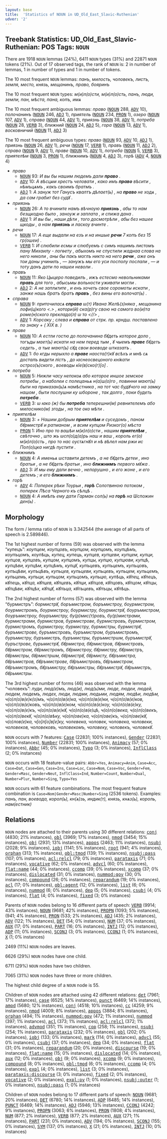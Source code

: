 ```yaml
---
layout: base
title:  'Statistics of NOUN in UD_Old_East_Slavic-Ruthenian'
udver: '2'
---
```


## Treebank Statistics: UD_Old_East_Slavic-Ruthenian: POS Tags: `NOUN`

There are 1918 `NOUN` lemmas (24%), 6411 `NOUN` types (31%) and 22871 `NOUN` tokens (21%).
Out of 17 observed tags, the rank of `NOUN` is: 2 in number of lemmas, 1 in number of types and 1 in number of tokens.

The 10 most frequent `NOUN` lemmas: <em>панъ, милость, чоловекъ, листъ, земля, место, князь, мещанинъ, право, бояринъ</em>

The 10 most frequent `NOUN` types:  <em>м(и)л(о)сти, м(и)л(о)сть, панъ, люди, земли, пан, мѣста, пана, копъ, имѧ</em>

The 10 most frequent ambiguous lemmas: <em>право</em> (<tt><a href="orv_ruthenian-pos-NOUN.html">NOUN</a></tt> 288, <tt><a href="orv_ruthenian-pos-ADV.html">ADV</a></tt> 10), <em>полочанинъ</em> (<tt><a href="orv_ruthenian-pos-NOUN.html">NOUN</a></tt> 246, <tt><a href="orv_ruthenian-pos-ADJ.html">ADJ</a></tt> 1), <em>приятель</em> (<tt><a href="orv_ruthenian-pos-NOUN.html">NOUN</a></tt> 234, <tt><a href="orv_ruthenian-pos-PRON.html">PRON</a></tt> 1), <em>озеро</em> (<tt><a href="orv_ruthenian-pos-NOUN.html">NOUN</a></tt> 107, <tt><a href="orv_ruthenian-pos-ADV.html">ADV</a></tt> 1), <em>справа</em> (<tt><a href="orv_ruthenian-pos-NOUN.html">NOUN</a></tt> 44, <tt><a href="orv_ruthenian-pos-ADV.html">ADV</a></tt> 1), <em>приязнь</em> (<tt><a href="orv_ruthenian-pos-NOUN.html">NOUN</a></tt> 38, <tt><a href="orv_ruthenian-pos-ADV.html">ADV</a></tt> 1), <em>потреба</em> (<tt><a href="orv_ruthenian-pos-NOUN.html">NOUN</a></tt> 28, <tt><a href="orv_ruthenian-pos-VERB.html">VERB</a></tt> 3), <em>ближний</em> (<tt><a href="orv_ruthenian-pos-NOUN.html">NOUN</a></tt> 24, <tt><a href="orv_ruthenian-pos-ADJ.html">ADJ</a></tt> 5), <em>гора</em> (<tt><a href="orv_ruthenian-pos-NOUN.html">NOUN</a></tt> 13, <tt><a href="orv_ruthenian-pos-ADV.html">ADV</a></tt> 1), <em>восковничий</em> (<tt><a href="orv_ruthenian-pos-NOUN.html">NOUN</a></tt> 11, <tt><a href="orv_ruthenian-pos-ADJ.html">ADJ</a></tt> 3)

The 10 most frequent ambiguous types:  <em>право</em> (<tt><a href="orv_ruthenian-pos-NOUN.html">NOUN</a></tt> 93, <tt><a href="orv_ruthenian-pos-ADV.html">ADV</a></tt> 10, <tt><a href="orv_ruthenian-pos-ADJ.html">ADJ</a></tt> 1), <em>приязнь</em> (<tt><a href="orv_ruthenian-pos-NOUN.html">NOUN</a></tt> 26, <tt><a href="orv_ruthenian-pos-ADV.html">ADV</a></tt> 1), <em>речи</em> (<tt><a href="orv_ruthenian-pos-NOUN.html">NOUN</a></tt> 17, <tt><a href="orv_ruthenian-pos-VERB.html">VERB</a></tt> 1), <em>правъ</em> (<tt><a href="orv_ruthenian-pos-NOUN.html">NOUN</a></tt> 11, <tt><a href="orv_ruthenian-pos-ADJ.html">ADJ</a></tt> 2), <em>справа</em> (<tt><a href="orv_ruthenian-pos-NOUN.html">NOUN</a></tt> 9, <tt><a href="orv_ruthenian-pos-ADV.html">ADV</a></tt> 1), <em>праве</em> (<tt><a href="orv_ruthenian-pos-NOUN.html">NOUN</a></tt> 10, <tt><a href="orv_ruthenian-pos-ADV.html">ADV</a></tt> 1), <em>потреба</em> (<tt><a href="orv_ruthenian-pos-NOUN.html">NOUN</a></tt> 5, <tt><a href="orv_ruthenian-pos-VERB.html">VERB</a></tt> 3), <em>приятелѣм</em> (<tt><a href="orv_ruthenian-pos-NOUN.html">NOUN</a></tt> 3, <tt><a href="orv_ruthenian-pos-PRON.html">PRON</a></tt> 1), <em>ближнимъ</em> (<tt><a href="orv_ruthenian-pos-NOUN.html">NOUN</a></tt> 4, <tt><a href="orv_ruthenian-pos-ADJ.html">ADJ</a></tt> 3), <em>горѣ</em> (<tt><a href="orv_ruthenian-pos-ADV.html">ADV</a></tt> 4, <tt><a href="orv_ruthenian-pos-NOUN.html">NOUN</a></tt> 4)


* <em>право</em>
  * <tt><a href="orv_ruthenian-pos-NOUN.html">NOUN</a></tt> 93: <em>И вы бы нашим людемъ дали <b>право</b> .</em>
  * <tt><a href="orv_ruthenian-pos-ADV.html">ADV</a></tt> 10: <em>А вѣсцѧм хрестъ человати , како имъ <b>право</b> вѣсити , нѣмъцѧмъ , какъ своимъ братмъ .</em>
  * <tt><a href="orv_ruthenian-pos-ADJ.html">ADJ</a></tt> 1: <em>А зануж тот Ганусъ квалтъ дѣлает(ь) , на <b>право</b> не ходѧ , да сам грабит без судꙋ .</em>
* <em>приязнь</em>
  * <tt><a href="orv_ruthenian-pos-NOUN.html">NOUN</a></tt> 26: <em>А то вчините намъ вѣчноую <b>приязнь</b> , абы то нам безщкодно было , заноуж и заплата , и спижа дана .</em>
  * <tt><a href="orv_ruthenian-pos-ADV.html">ADV</a></tt> 1: <em>И вы бы , наши дѣти , того досмотрѣли , абы без нашее щкоды , а нам <b>приязнь</b> и ласкоу вчинте .</em>
* <em>речи</em>
  * <tt><a href="orv_ruthenian-pos-NOUN.html">NOUN</a></tt> 17: <em>А еще выдали на езъ и на иншые <b>речи</b> 7 копъ без 15 гр(ошеи) .</em>
  * <tt><a href="orv_ruthenian-pos-VERB.html">VERB</a></tt> 1: <em>И слюбили есмы и слюбуемъ с симъ нашимъ листомъ пану Михаилу - логѳету , абыхомъ не спустили жаднаа слова на него николи , аны бы пакъ моглъ никто на него <b>речи</b> , аже онъ тои даны учинилъ , — занужъ мы его уси посполу послали , — и тоту данъ дати по нашеи неволи .</em>
* <em>правъ</em>
  * <tt><a href="orv_ruthenian-pos-NOUN.html">NOUN</a></tt> 11: <em>Яко Цыцеро поведилъ , ижъ естесмо невольниками <b>правъ</b> для того , абысьмы вольности уживати могли .</em>
  * <tt><a href="orv_ruthenian-pos-ADJ.html">ADJ</a></tt> 2: <em>А не заплѧтите , и енъ хочеть свое соромоты искати , занже нашь братъ братъ <b>правъ</b> , без вины его волочат(ь) .</em>
* <em>справа</em>
  * <tt><a href="orv_ruthenian-pos-NOUN.html">NOUN</a></tt> 9: <em>приточиласѧ <b>справа</b> ѡ(т) Ивана Желѣ(з)няка , мєщанина лофи(ц)кого <.> , котори(й) ска(р)гу свою на самого во(и)та роме(н)ского прєклада(л) ѡ то <//> ,</em>
  * <tt><a href="orv_ruthenian-pos-ADV.html">ADV</a></tt> 1: <em>Корсаку ; слева и <b>справа</b> от стрк. пр. крндш. поставлено по знаку + ( XIX в. )</em>
* <em>праве</em>
  * <tt><a href="orv_ruthenian-pos-NOUN.html">NOUN</a></tt> 10: <em>А естли гостю до полочанина бꙋдеть которое доло , тогъды мает(ь) искати на нем перед тым , ꙋ чыемъ <b>праве</b> бꙋдеть седеть , а тые мают(ь) сꙋд свои воеводе ѡтказатъ .</em>
  * <tt><a href="orv_ruthenian-pos-ADV.html">ADV</a></tt> 1: <em>бо кгды нерыхло а <b>праве</b> наоста(т)кꙋ всѣхъ и мнѣ сѧ досталъ видети лістъ , до ꙗснеосвецоного кн̃жати остроз(ъ)ского , воeводы кїe(в)ско(г)[о] .</em>
* <em>потреба</em>
  * <tt><a href="orv_ruthenian-pos-NOUN.html">NOUN</a></tt> 5: <em>Нижли часу непокоѧ або которое иншое земское потребы , а наболеи с полецаньѧ н(а)ш(о)го , повинни мают(ь) быти на приказан(ь)ѧ намѣстника , на тот час будꙋчого на замку нашом , быти послушни ку ѡбороне , так долго , поки будеть <b>потреба</b> .</em>
  * <tt><a href="orv_ruthenian-pos-VERB.html">VERB</a></tt> 3: <em>ѡ ꙗко (ж) бы <b>потреба</b> теперешни(м) ревнителемъ або милоснико(м) згоды , на тоe око мѣти .</em>
* <em>приятелѣм</em>
  * <tt><a href="orv_ruthenian-pos-NOUN.html">NOUN</a></tt> 3: <em>+ Нашим добрым <b>приятелѣм</b> и суседомъ , паном бꙋрмистрꙋ и ратманом , и всим купцом Ризког(о) мѣста</em>
  * <tt><a href="orv_ruthenian-pos-PRON.html">PRON</a></tt> 1: <em>Ино про то вашѣи м(и)л(о)сти , нашим <b>приятелѣм</b> , свѣточно , што жь ѡсп(о)д(а)рь наш и ваш , король ег(о) м(и)л(о)сть , про то нас оустѧгнꙋл и нѣ вѣлел нам ржи ис Пол(о)цка нигдѣ пустити .</em>
* <em>ближнимъ</em>
  * <tt><a href="orv_ruthenian-pos-NOUN.html">NOUN</a></tt> 4: <em>А именьѧ ѡставити детемъ , а не бꙋдеть детеи , ино братьи , а не бꙋдеть братьи , ино <b>ближнимъ</b> первого мꙋжа .</em>
  * <tt><a href="orv_ruthenian-pos-ADJ.html">ADJ</a></tt> 3: <em>И мы ему дали вечно , непорушно , и его жоне , и его детемъ ; и его <b>ближнимъ</b> .</em>
* <em>горѣ</em>
  * <tt><a href="orv_ruthenian-pos-ADV.html">ADV</a></tt> 4: <em>Поперек рѣки Тоурьи , <b>горѣ</b> Солотвиною потоком , поперек Лѣса Черного къ сѣлцѣ .</em>
  * <tt><a href="orv_ruthenian-pos-NOUN.html">NOUN</a></tt> 4: <em>А имѣлъ ему дати Гарман сол(ь) на <b>горѣ</b> на Ѡспожин ден(ь) .</em>

## Morphology

The form / lemma ratio of `NOUN` is 3.342544 (the average of all parts of speech is 2.589846).

The 1st highest number of forms (59) was observed with the lemma “купецъ”: <em>коупцем, коупцовъ, коупцом, коупцомъ, коупцѣмъ, коупъцомъ, коупѣць, купец, купець, купцев, купцеви, купцем, купци, купцов, купцовъ, купцом, купцомъ, купцы, купцю, купцюви, купцѣ, купцѣви, купцѣм, купцѣмъ, купцꙋ, купъцевъ, купъцемъ, купъцовъ, купъцѣви, купъцѣвъ, купьцев, купьцеви, купьцевъ, купьцем, купьцемъ, купьцемь, купьци, купьцом, купьцомъ, купьцю, купѣць, кꙋпец, кꙋпецъ, кꙋпець, кꙋпца, кꙋпцев, кꙋпцевъ, кꙋпци, кꙋпцов, кꙋпцовъ, кꙋпцом, кꙋпцы, кꙋпцѣви, кꙋпцѣх, кꙋпцꙋ, кꙋпъца, кꙋпъцевъ, кꙋпъцы, кꙋпѣць</em>.

The 2nd highest number of forms (57) was observed with the lemma “бурмистръ”: <em>бормистрꙋ, боръмистром, боръмистроу, боурмистром, боурмистромъ, боурмистроу, боурмистру, боурмистрꙋ, боуръмистром, боуръмистроу, боуръмистру, бу(р)мис(т)ровъ, бу(р)мистрами, бурмистрами, бурмистров, бурмистрове, бурмистровъ, бурмистром, бурмистромъ, бурмистроу, бурмистру, бурмистры, бурмистрꙋ, буръмистрове, буръмистровъ, буръмистром, буръмистромъ, буръмистру, буръмистръ, буръмистры, буръмистрѡм, буръмистрꙋ, буръстрове, бурьмистрꙋ, бꙋрмистра, бꙋрмистров, бꙋрмистровъ, бꙋрмистром, бꙋрмистромъ, бꙋрмистроу, бꙋрмистру, бꙋрмистръ, бꙋрмистры, бꙋрмистрѡм, бꙋрмистрꙋ, бꙋрмисту, бꙋръмистра, бꙋръмистров, бꙋръмистрове, бꙋръмистровъ, бꙋръмистром, бꙋръмистромъ, бꙋръмистру, бꙋръмистры, бꙋръмистрꙋ, бꙋрьмистръ, бꙋрьмистры</em>.

The 3rd highest number of forms (46) was observed with the lemma “чоловекъ”: <em>луди, люд(е)мъ, люд(и), люд(ь)ми, люде, людеи, людей, людем, людемъ, людех, люди, людми, людьми, людям, людѣи, людѣм, ч(о)л(о)в(е)к(о)мъ, ч(о)л(о)в(е)ка, ч(о)л(о)в(е)ки, ч(о)л(о)в(е)ков, ч(о)л(о)в(е)ковъ, ч(о)л(о)в(е)ком, ч(о)л(о)в(е)коу, ч(о)л(о)в(е)ку, ч(о)л(о)в(е)къ, ч(о)л(о)в(е)кꙋ, ч(о)л(о)в(е)цѣ, ч(о)л(о)века, ч(о)л(о)векъ, ч(о)л(о)векꙋ, ч(о)л(о)вѣку, ч(о)л(ове)ка, ч(о)л(ове)къ, ч(о)л(ове)кꙋ, ч(о)лов(е)ка, ч[о]л[о]в[е]ку, чолевека, чоловек, чоловека, чоловеки, чоловеков, чоловековъ, чоловекомъ, чоловеку, чоловекъ, чоловекꙋ</em>.

`NOUN` occurs with 7 features: <tt><a href="orv_ruthenian-feat-Case.html">Case</a></tt> (22831; 100% instances), <tt><a href="orv_ruthenian-feat-Gender.html">Gender</a></tt> (22831; 100% instances), <tt><a href="orv_ruthenian-feat-Number.html">Number</a></tt> (22831; 100% instances), <tt><a href="orv_ruthenian-feat-Animacy.html">Animacy</a></tt> (57; 0% instances), <tt><a href="orv_ruthenian-feat-Abbr.html">Abbr</a></tt> (45; 0% instances), <tt><a href="orv_ruthenian-feat-Typo.html">Typo</a></tt> (3; 0% instances), <tt><a href="orv_ruthenian-feat-InflClass.html">InflClass</a></tt> (2; 0% instances)

`NOUN` occurs with 18 feature-value pairs: `Abbr=Yes`, `Animacy=Anim`, `Case=Acc`, `Case=Dat`, `Case=Gen`, `Case=Ins`, `Case=Loc`, `Case=Nom`, `Case=Voc`, `Gender=Fem`, `Gender=Masc`, `Gender=Neut`, `InflClass=Ind`, `Number=Count`, `Number=Dual`, `Number=Plur`, `Number=Sing`, `Typo=Yes`

`NOUN` occurs with 61 feature combinations.
The most frequent feature combination is `Case=Nom|Gender=Masc|Number=Sing` (2536 tokens).
Examples: <em>панъ, пан, воевода, корол(ь), кн(ѧ)зь, индик(т), князь, кнѧз(ь), король, нам(естник)</em>


## Relations

`NOUN` nodes are attached to their parents using 30 different relations: <tt><a href="orv_ruthenian-dep-conj.html">conj</a></tt> (4830; 21% instances), <tt><a href="orv_ruthenian-dep-obl.html">obl</a></tt> (3969; 17% instances), <tt><a href="orv_ruthenian-dep-nmod.html">nmod</a></tt> (3454; 15% instances), <tt><a href="orv_ruthenian-dep-obj.html">obj</a></tt> (2931; 13% instances), <tt><a href="orv_ruthenian-dep-appos.html">appos</a></tt> (2463; 11% instances), <tt><a href="orv_ruthenian-dep-nsubj.html">nsubj</a></tt> (2028; 9% instances), <tt><a href="orv_ruthenian-dep-iobj.html">iobj</a></tt> (1141; 5% instances), <tt><a href="orv_ruthenian-dep-root.html">root</a></tt> (941; 4% instances), <tt><a href="orv_ruthenian-dep-orphan.html">orphan</a></tt> (313; 1% instances), <tt><a href="orv_ruthenian-dep-obl-tmod.html">obl:tmod</a></tt> (139; 1% instances), <tt><a href="orv_ruthenian-dep-nsubj-pass.html">nsubj:pass</a></tt> (107; 0% instances), <tt><a href="orv_ruthenian-dep-acl-relcl.html">acl:relcl</a></tt> (79; 0% instances), <tt><a href="orv_ruthenian-dep-parataxis.html">parataxis</a></tt> (71; 0% instances), <tt><a href="orv_ruthenian-dep-vocative.html">vocative</a></tt> (62; 0% instances), <tt><a href="orv_ruthenian-dep-advcl.html">advcl</a></tt> (60; 0% instances), <tt><a href="orv_ruthenian-dep-flat-name.html">flat:name</a></tt> (44; 0% instances), <tt><a href="orv_ruthenian-dep-ccomp.html">ccomp</a></tt> (39; 0% instances), <tt><a href="orv_ruthenian-dep-xcomp.html">xcomp</a></tt> (37; 0% instances), <tt><a href="orv_ruthenian-dep-dislocated.html">dislocated</a></tt> (31; 0% instances), <tt><a href="orv_ruthenian-dep-nummod-gov.html">nummod:gov</a></tt> (30; 0% instances), <tt><a href="orv_ruthenian-dep-compound.html">compound</a></tt> (26; 0% instances), <tt><a href="orv_ruthenian-dep-reparandum.html">reparandum</a></tt> (19; 0% instances), <tt><a href="orv_ruthenian-dep-acl.html">acl</a></tt> (17; 0% instances), <tt><a href="orv_ruthenian-dep-obl-agent.html">obl:agent</a></tt> (12; 0% instances), <tt><a href="orv_ruthenian-dep-list.html">list</a></tt> (6; 0% instances), <tt><a href="orv_ruthenian-dep-nummod.html">nummod</a></tt> (6; 0% instances), <tt><a href="orv_ruthenian-dep-dep.html">dep</a></tt> (5; 0% instances), <tt><a href="orv_ruthenian-dep-csubj.html">csubj</a></tt> (4; 0% instances), <tt><a href="orv_ruthenian-dep-flat.html">flat</a></tt> (4; 0% instances), <tt><a href="orv_ruthenian-dep-fixed.html">fixed</a></tt> (3; 0% instances)

Parents of `NOUN` nodes belong to 16 different parts of speech: <tt><a href="orv_ruthenian-pos-VERB.html">VERB</a></tt> (9914; 43% instances), <tt><a href="orv_ruthenian-pos-NOUN.html">NOUN</a></tt> (9681; 42% instances), <tt><a href="orv_ruthenian-pos-PROPN.html">PROPN</a></tt> (1093; 5% instances),  (941; 4% instances), <tt><a href="orv_ruthenian-pos-PRON.html">PRON</a></tt> (533; 2% instances), <tt><a href="orv_ruthenian-pos-ADJ.html">ADJ</a></tt> (435; 2% instances), <tt><a href="orv_ruthenian-pos-ADV.html">ADV</a></tt> (122; 1% instances), <tt><a href="orv_ruthenian-pos-DET.html">DET</a></tt> (54; 0% instances), <tt><a href="orv_ruthenian-pos-NUM.html">NUM</a></tt> (37; 0% instances), <tt><a href="orv_ruthenian-pos-AUX.html">AUX</a></tt> (17; 0% instances), <tt><a href="orv_ruthenian-pos-PART.html">PART</a></tt> (16; 0% instances), <tt><a href="orv_ruthenian-pos-INTJ.html">INTJ</a></tt> (12; 0% instances), <tt><a href="orv_ruthenian-pos-ADP.html">ADP</a></tt> (11; 0% instances), <tt><a href="orv_ruthenian-pos-SCONJ.html">SCONJ</a></tt> (3; 0% instances), <tt><a href="orv_ruthenian-pos-CCONJ.html">CCONJ</a></tt> (1; 0% instances), <tt><a href="orv_ruthenian-pos-X.html">X</a></tt> (1; 0% instances)

2469 (11%) `NOUN` nodes are leaves.

6626 (29%) `NOUN` nodes have one child.

6711 (29%) `NOUN` nodes have two children.

7065 (31%) `NOUN` nodes have three or more children.

The highest child degree of a `NOUN` node is 55.

Children of `NOUN` nodes are attached using 42 different relations: <tt><a href="orv_ruthenian-dep-det.html">det</a></tt> (7961; 17% instances), <tt><a href="orv_ruthenian-dep-case.html">case</a></tt> (6525; 14% instances), <tt><a href="orv_ruthenian-dep-punct.html">punct</a></tt> (6469; 14% instances), <tt><a href="orv_ruthenian-dep-amod.html">amod</a></tt> (5680; 12% instances), <tt><a href="orv_ruthenian-dep-conj.html">conj</a></tt> (4518; 10% instances), <tt><a href="orv_ruthenian-dep-cc.html">cc</a></tt> (4259; 9% instances), <tt><a href="orv_ruthenian-dep-nmod.html">nmod</a></tt> (4009; 8% instances), <tt><a href="orv_ruthenian-dep-appos.html">appos</a></tt> (3884; 8% instances), <tt><a href="orv_ruthenian-dep-orphan.html">orphan</a></tt> (494; 1% instances), <tt><a href="orv_ruthenian-dep-nummod-gov.html">nummod:gov</a></tt> (472; 1% instances), <tt><a href="orv_ruthenian-dep-nummod.html">nummod</a></tt> (397; 1% instances), <tt><a href="orv_ruthenian-dep-acl.html">acl</a></tt> (373; 1% instances), <tt><a href="orv_ruthenian-dep-acl-relcl.html">acl:relcl</a></tt> (372; 1% instances), <tt><a href="orv_ruthenian-dep-advmod.html">advmod</a></tt> (351; 1% instances), <tt><a href="orv_ruthenian-dep-cop.html">cop</a></tt> (258; 1% instances), <tt><a href="orv_ruthenian-dep-nsubj.html">nsubj</a></tt> (254; 1% instances), <tt><a href="orv_ruthenian-dep-parataxis.html">parataxis</a></tt> (232; 0% instances), <tt><a href="orv_ruthenian-dep-obl.html">obl</a></tt> (202; 0% instances), <tt><a href="orv_ruthenian-dep-iobj.html">iobj</a></tt> (133; 0% instances), <tt><a href="orv_ruthenian-dep-mark.html">mark</a></tt> (114; 0% instances), <tt><a href="orv_ruthenian-dep-advcl.html">advcl</a></tt> (55; 0% instances), <tt><a href="orv_ruthenian-dep-csubj.html">csubj</a></tt> (37; 0% instances), <tt><a href="orv_ruthenian-dep-dep.html">dep</a></tt> (34; 0% instances), <tt><a href="orv_ruthenian-dep-flat.html">flat</a></tt> (31; 0% instances), <tt><a href="orv_ruthenian-dep-reparandum.html">reparandum</a></tt> (20; 0% instances), <tt><a href="orv_ruthenian-dep-discourse.html">discourse</a></tt> (19; 0% instances), <tt><a href="orv_ruthenian-dep-flat-name.html">flat:name</a></tt> (15; 0% instances), <tt><a href="orv_ruthenian-dep-dislocated.html">dislocated</a></tt> (14; 0% instances), <tt><a href="orv_ruthenian-dep-aux.html">aux</a></tt> (12; 0% instances), <tt><a href="orv_ruthenian-dep-obj.html">obj</a></tt> (9; 0% instances), <tt><a href="orv_ruthenian-dep-xcomp.html">xcomp</a></tt> (9; 0% instances), <tt><a href="orv_ruthenian-dep-compound.html">compound</a></tt> (8; 0% instances), <tt><a href="orv_ruthenian-dep-obl-tmod.html">obl:tmod</a></tt> (6; 0% instances), <tt><a href="orv_ruthenian-dep-ccomp.html">ccomp</a></tt> (4; 0% instances), <tt><a href="orv_ruthenian-dep-expl.html">expl</a></tt> (4; 0% instances), <tt><a href="orv_ruthenian-dep-list.html">list</a></tt> (3; 0% instances), <tt><a href="orv_ruthenian-dep-parataxis-discourse.html">parataxis:discourse</a></tt> (3; 0% instances), <tt><a href="orv_ruthenian-dep-fixed.html">fixed</a></tt> (2; 0% instances), <tt><a href="orv_ruthenian-dep-vocative.html">vocative</a></tt> (2; 0% instances), <tt><a href="orv_ruthenian-dep-expl-pv.html">expl:pv</a></tt> (1; 0% instances), <tt><a href="orv_ruthenian-dep-nsubj-outer.html">nsubj:outer</a></tt> (1; 0% instances), <tt><a href="orv_ruthenian-dep-nsubj-pass.html">nsubj:pass</a></tt> (1; 0% instances)

Children of `NOUN` nodes belong to 17 different parts of speech: <tt><a href="orv_ruthenian-pos-NOUN.html">NOUN</a></tt> (9681; 20% instances), <tt><a href="orv_ruthenian-pos-DET.html">DET</a></tt> (6780; 14% instances), <tt><a href="orv_ruthenian-pos-ADP.html">ADP</a></tt> (6485; 14% instances), <tt><a href="orv_ruthenian-pos-PUNCT.html">PUNCT</a></tt> (6469; 14% instances), <tt><a href="orv_ruthenian-pos-ADJ.html">ADJ</a></tt> (5946; 13% instances), <tt><a href="orv_ruthenian-pos-CCONJ.html">CCONJ</a></tt> (4242; 9% instances), <tt><a href="orv_ruthenian-pos-PROPN.html">PROPN</a></tt> (3063; 6% instances), <tt><a href="orv_ruthenian-pos-PRON.html">PRON</a></tt> (1808; 4% instances), <tt><a href="orv_ruthenian-pos-NUM.html">NUM</a></tt> (877; 2% instances), <tt><a href="orv_ruthenian-pos-VERB.html">VERB</a></tt> (877; 2% instances), <tt><a href="orv_ruthenian-pos-AUX.html">AUX</a></tt> (271; 1% instances), <tt><a href="orv_ruthenian-pos-PART.html">PART</a></tt> (231; 0% instances), <tt><a href="orv_ruthenian-pos-ADV.html">ADV</a></tt> (194; 0% instances), <tt><a href="orv_ruthenian-pos-SCONJ.html">SCONJ</a></tt> (155; 0% instances), <tt><a href="orv_ruthenian-pos-SYM.html">SYM</a></tt> (137; 0% instances), <tt><a href="orv_ruthenian-pos-X.html">X</a></tt> (21; 0% instances), <tt><a href="orv_ruthenian-pos-INTJ.html">INTJ</a></tt> (10; 0% instances)

